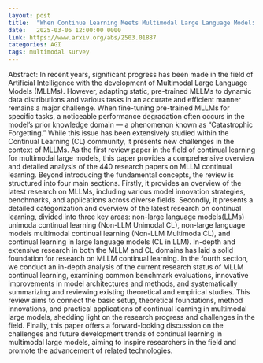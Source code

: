 ```yaml
---
layout: post
title:  "When Continue Learning Meets Multimodal Large Language Model: A Survey"
date:   2025-03-06 12:00:00 0000
link: https://www.arxiv.org/abs/2503.01887
categories: AGI
tags: multimodal survey
---
```


Abstract: In recent years, significant progress has been made in the field of Artificial Intelligence with the development of Multimodal Large Language Models (MLLMs). However, adapting static, pre-trained MLLMs to dynamic data distributions and various tasks in an accurate and efficient manner remains a major challenge. When fine-tuning pre-trained MLLMs for specific tasks, a noticeable performance degradation often occurs in the model’s prior knowledge domain — a phenomenon known as “Catastrophic Forgetting.” While this issue has been extensively studied within the Continual Learning (CL) community, it presents new challenges in the context of MLLMs. As the first review paper in the field of continual learning for multimodal large models, this paper provides a comprehensive overview and detailed analysis of the 440 research papers on MLLM continual learning. Beyond introducing the fundamental concepts, the review is structured into four main sections. Firstly, it provides an overview of the latest research on MLLMs, including various model innovation strategies, benchmarks, and applications across diverse fields. Secondly, it presents a detailed categorization and overview of the latest research on continual learning, divided into three key areas: non-large language models(LLMs) unimoda continual learning (Non-LLM Unimodal CL), non-large language models multimodal continual learning (Non-LLM Multimoda CL), and continual learning in large language models (CL in LLM). In-depth and extensive research in both the MLLM and CL domains has laid a solid foundation for research on MLLM continual learning. In the fourth section, we conduct an in-depth analysis of the current research status of MLLM continual learning, examining common benchmark evaluations, innovative improvements in model architectures and methods, and systematically summarizing and reviewing existing theoretical and empirical studies. This review aims to connect the basic setup, theoretical foundations, method innovations, and practical applications of continual learning in multimodal large models, shedding light on the research progress and challenges in the field. Finally, this paper offers a forward-looking discussion on the challenges and future development trends of continual learning in multimodal large models, aiming to inspire researchers in the field and promote the advancement of related technologies.